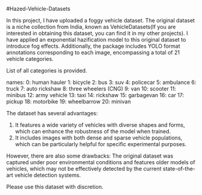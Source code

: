 #Hazed-Vehicle-Datasets

In this project, I have uploaded a foggy vehicle dataset. The original dataset is a niche collection from India, known as VehicleDatasets(If you are interested in obtaining this dataset, you can find it in my other projects). I have applied an exponential hazification model to this original dataset to introduce fog effects. Additionally, the package includes YOLO format annotations corresponding to each image, encompassing a total of 21 vehicle categories.

List of all categories is provided.

names:
  0: human hauler
  1: bicycle
  2: bus
  3: suv
  4: policecar
  5: ambulance
  6: truck
  7: auto rickshaw
  8: three wheelers (CNG)
  9: van
  10: scooter
  11: minibus
  12: army vehicle
  13: taxi
  14: rickshaw
  15: garbagevan
  16: car
  17: pickup
  18: motorbike
  19: wheelbarrow
  20: minivan

The dataset has several advantages:
1. It features a wide variety of vehicles with diverse shapes and forms, which can enhance the robustness of the model when trained.
2. It includes images with both dense and sparse vehicle populations, which can be particularly helpful for specific experimental purposes.

However, there are also some drawbacks:
The original dataset was captured under poor environmental conditions and features older models of vehicles, which may not be effectively detected by the current state-of-the-art vehicle detection systems.

Please use this dataset with discretion.
